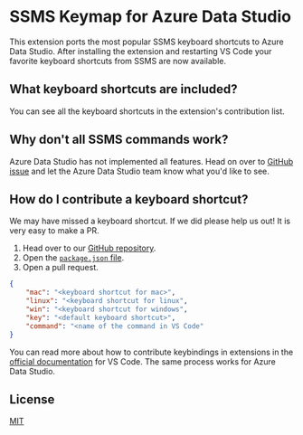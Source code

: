 # SSMS Keymap for Azure Data Studio

This extension ports the most popular SSMS keyboard shortcuts to Azure Data Studio. After installing the extension and restarting VS Code your favorite keyboard shortcuts from SSMS are now available. 

## What keyboard shortcuts are included?

You can see all the keyboard shortcuts in the extension's contribution list. 

## Why don't all SSMS commands work? 

Azure Data Studio has not implemented all features. Head on over to [GitHub issue](https://github.com/Microsoft/azuredatastudio/issues) and let the Azure Data Studio team know what you'd like to see. 

## How do I contribute a keyboard shortcut?

We may have missed a keyboard shortcut. If we did please help us out! It is very easy to make a PR. 

1. Head over to our [GitHub repository](https://github.com/kevcunnane/ssmskeymap). 
2. Open the [`package.json` file](https://github.com/kevcunnane/ssmskeymap/blob/master/package.json). 
4. Open a pull request. 

```json
{
    "mac": "<keyboard shortcut for mac>",
    "linux": "<keyboard shortcut for linux",
    "win": "<keyboard shortcut for windows",
    "key": "<default keyboard shortcut>",
    "command": "<name of the command in VS Code"
}
```

You can read more about how to contribute keybindings in extensions in the [official documentation](http://code.visualstudio.com/docs/extensionAPI/extension-points#_contributeskeybindings) for VS Code. The same process works for Azure Data Studio.



## License
[MIT](license.txt)
